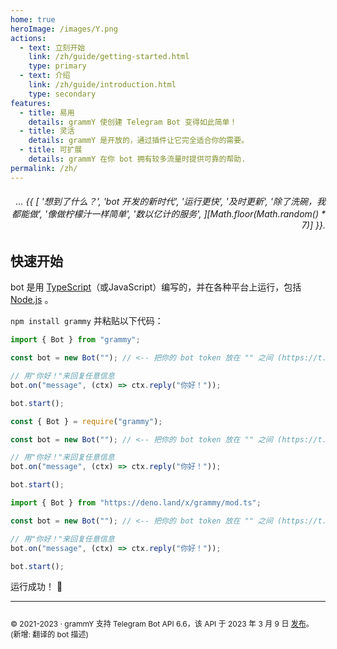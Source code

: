 ```yaml
---
home: true
heroImage: /images/Y.png
actions:
  - text: 立刻开始
    link: /zh/guide/getting-started.html
    type: primary
  - text: 介绍
    link: /zh/guide/introduction.html
    type: secondary
features:
  - title: 易用
    details: grammY 使创建 Telegram Bot 变得如此简单！
  - title: 灵活
    details: grammY 是开放的，通过插件让它完全适合你的需要。
  - title: 可扩展
    details: grammY 在你 bot 拥有较多流量时提供可靠的帮助.
permalink: /zh/
---
```


<h6 align="right">… {{ [
  '想到了什么？',
  'bot 开发的新时代',
  '运行更快',
  '及时更新',
  '除了洗碗，我都能做',
  '像做柠檬汁一样简单',
  '数以亿计的服务',
][Math.floor(Math.random() * 7)] }}.</h6>

## 快速开始

bot 是用 [TypeScript](https://www.typescriptlang.org)（或JavaScript）编写的，并在各种平台上运行，包括 [Node.js](https://nodejs.org) 。

`npm install grammy` 并粘贴以下代码：

<CodeGroup>
  <CodeGroupItem title="TypeScript" active>

```ts
import { Bot } from "grammy";

const bot = new Bot(""); // <-- 把你的 bot token 放在 "" 之间 (https://t.me/BotFather)

// 用"你好！"来回复任意信息
bot.on("message", (ctx) => ctx.reply("你好！"));

bot.start();
```

</CodeGroupItem>
 <CodeGroupItem title="JavaScript">

```js
const { Bot } = require("grammy");

const bot = new Bot(""); // <-- 把你的 bot token 放在 "" 之间 (https://t.me/BotFather)

// 用"你好！"来回复任意信息
bot.on("message", (ctx) => ctx.reply("你好！"));

bot.start();
```

</CodeGroupItem>
 <CodeGroupItem title="Deno">

```ts
import { Bot } from "https://deno.land/x/grammy/mod.ts";

const bot = new Bot(""); // <-- 把你的 bot token 放在 "" 之间 (https://t.me/BotFather)

// 用"你好！"来回复任意信息
bot.on("message", (ctx) => ctx.reply("你好！"));

bot.start();
```

</CodeGroupItem>
</CodeGroup>

运行成功！ :tada:

---

<ClientOnly>
  <ThankYou :s="['感谢 ', 'Someone', ' 成为 grammY 的贡献者。', ' 创建了 grammY。']" />
</ClientOnly>

<div style="font-size: 0.75rem; display: flex; justify-content: center;">

© 2021-2023 &middot; grammY 支持 Telegram Bot API 6.6，该 API 于 2023 年 3 月 9 日 [发布](https://core.telegram.org/bots/api#march-9-2023)。
(新增: 翻译的 bot 描述)

</div>
